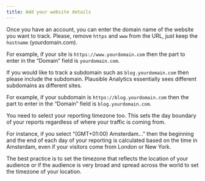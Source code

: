 ```yaml
---
title: Add your website details
---
```


Once you have an account, you can enter the domain name of the website you want to track. Please, remove `https` and `www` from the URL, just keep the `hostname` (yourdomain.com).

For example, if your site is `https://www.yourdomain.com` then the part to enter in the “Domain” field is `yourdomain.com`.

If you would like to track a subdomain such as `blog.yourdomain.com` then please include the subdomain. Plausible Analytics essentially sees different subdomains as different sites.

For example, if your subdomain is `https://blog.yourdomain.com` then the part to enter in the “Domain” field is `blog.yourdomain.com`.

You need to select your reporting timezone too. This sets the day boundary of your reports regardless of where your traffic is coming from.

For instance, if you select “(GMT+01:00) Amsterdam…” then the beginning and the end of each day of your reporting is calculated based on the time in Amsterdam, even if your visitors come from London or New York.

The best practice is to set the timezone that reflects the location of your audience or if the audience is very broad and spread across the world to set the timezone of your location.
